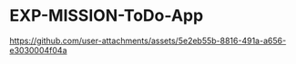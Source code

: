 # EXP-MISSION-ToDo-App





https://github.com/user-attachments/assets/5e2eb55b-8816-491a-a656-e3030004f04a

